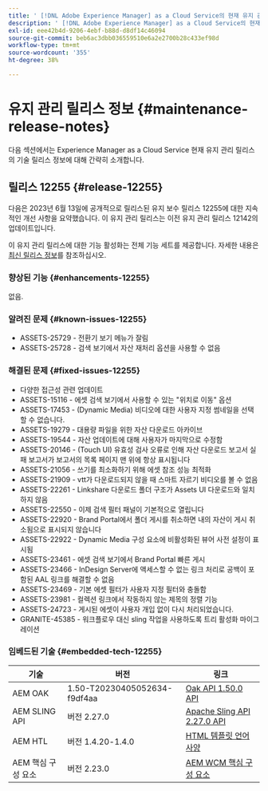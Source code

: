 ```yaml
---
title: ' [!DNL Adobe Experience Manager] as a Cloud Service의 현재 유지 관리 릴리스 정보입니다.'
description: ' [!DNL Adobe Experience Manager] as a Cloud Service의 현재 유지 관리 릴리스 정보입니다.'
exl-id: eee42b4d-9206-4ebf-b88d-d8df14c46094
source-git-commit: beb6ac3dbb036559510e6a2e2700b28c433ef98d
workflow-type: tm+mt
source-wordcount: '355'
ht-degree: 38%

---
```


# 유지 관리 릴리스 정보 {#maintenance-release-notes}

다음 섹션에서는 Experience Manager as a Cloud Service 현재 유지 관리 릴리스의 기술 릴리스 정보에 대해 간략히 소개합니다.

## 릴리스 12255 {#release-12255}

다음은 2023년 6월 13일에 공개적으로 릴리스된 유지 보수 릴리스 12255에 대한 지속적인 개선 사항을 요약했습니다. 이 유지 관리 릴리스는 이전 유지 관리 릴리스 12142의 업데이트입니다.

이 유지 관리 릴리스에 대한 기능 활성화는 전체 기능 세트를 제공합니다. 자세한 내용은 [최신 릴리스 정보](/help/release-notes/release-notes-cloud/release-notes-current.md)를 참조하십시오.

### 향상된 기능 {#enhancements-12255}

없음.

### 알려진 문제 {#known-issues-12255}

- ASSETS-25729 - 전환기 보기 메뉴가 잘림
- ASSETS-25728 - 검색 보기에서 자산 재처리 옵션을 사용할 수 없음

### 해결된 문제 {#fixed-issues-12255}

- 다양한 접근성 관련 업데이트
- ASSETS-15116 - 에셋 검색 보기에서 사용할 수 있는 &quot;위치로 이동&quot; 옵션
- ASSETS-17453 - (Dynamic Media) 비디오에 대한 사용자 지정 썸네일을 선택할 수 없습니다.
- ASSETS-19279 - 대용량 파일을 위한 자산 다운로드 아카이브
- ASSETS-19544 - 자산 업데이트에 대해 사용자가 마지막으로 수정함
- ASSETS-20146 - (Touch UI) 유효성 검사 오류로 인해 자산 다운로드 보고서 실패 보고서가 보고서의 목록 페이지 맨 위에 항상 표시됩니다
- ASSETS-21056 - 쓰기를 최소화하기 위해 에셋 참조 성능 최적화
- ASSETS-21909 - vtt가 다운로드되지 않을 때 스마트 자르기 비디오를 볼 수 없음
- ASSETS-22261 - Linkshare 다운로드 폴더 구조가 Assets UI 다운로드와 일치하지 않음
- ASSETS-22550 - 이제 검색 필터 패널이 기본적으로 열립니다
- ASSETS-22920 - Brand Portal에서 폴더 게시를 취소하면 내의 자산이 게시 취소됨으로 표시되지 않습니다
- ASSETS-22922 - Dynamic Media 구성 요소에 비활성화된 뷰어 사전 설정이 표시됨
- ASSETS-23461 - 에셋 검색 보기에서 Brand Portal 빠른 게시
- ASSETS-23466 - InDesign Server에 액세스할 수 없는 링크 처리로 공백이 포함된 AAL 링크를 해결할 수 없음
- ASSETS-23469 - 기본 에셋 필터가 사용자 지정 필터와 충돌함
- ASSETS-23981 - 컬렉션 링크에서 작동하지 않는 제목의 정렬 기능
- ASSETS-24723 - 게시된 에셋이 사용자 개입 없이 다시 처리되었습니다.
- GRANITE-45385 - 워크플로우 대신 sling 작업을 사용하도록 트리 활성화 마이그레이션

### 임베드된 기술 {#embedded-tech-12255}

| 기술 | 버전 | 링크 |
|---|---|---|
| AEM OAK | 1.50-T20230405052634-f9df4aa | [Oak API 1.50.0 API](https://www.javadoc.io/doc/org.apache.jackrabbit/oak-api/1.50.0/index.html) |
| AEM SLING API | 버전 2.27.0 | [Apache Sling API 2.27.0 API](https://www.javadoc.io/doc/org.apache.sling/org.apache.sling.api/latest/index.html) |
| AEM HTL | 버전 1.4.20-1.4.0 | [HTML 템플릿 언어 사양](https://github.com/adobe/htl-spec) |
| AEM 핵심 구성 요소 | 버전 2.23.0 | [AEM WCM 핵심 구성 요소](https://github.com/adobe/aem-core-wcm-components) |
